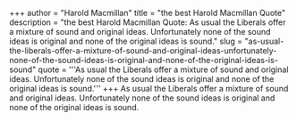 +++
author = "Harold Macmillan"
title = "the best Harold Macmillan Quote"
description = "the best Harold Macmillan Quote: As usual the Liberals offer a mixture of sound and original ideas. Unfortunately none of the sound ideas is original and none of the original ideas is sound."
slug = "as-usual-the-liberals-offer-a-mixture-of-sound-and-original-ideas-unfortunately-none-of-the-sound-ideas-is-original-and-none-of-the-original-ideas-is-sound"
quote = '''As usual the Liberals offer a mixture of sound and original ideas. Unfortunately none of the sound ideas is original and none of the original ideas is sound.'''
+++
As usual the Liberals offer a mixture of sound and original ideas. Unfortunately none of the sound ideas is original and none of the original ideas is sound.
